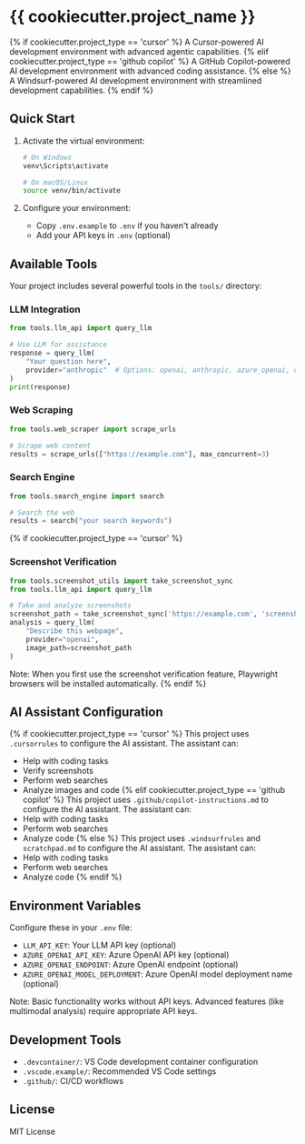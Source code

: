 # {{ cookiecutter.project_name }}

{% if cookiecutter.project_type == 'cursor' %}
A Cursor-powered AI development environment with advanced agentic capabilities.
{% elif cookiecutter.project_type == 'github copilot' %}
A GitHub Copilot-powered AI development environment with advanced coding assistance.
{% else %}
A Windsurf-powered AI development environment with streamlined development capabilities.
{% endif %}

## Quick Start

1. Activate the virtual environment:
   ```bash
   # On Windows
   venv\Scripts\activate
   
   # On macOS/Linux
   source venv/bin/activate
   ```

2. Configure your environment:
   - Copy `.env.example` to `.env` if you haven't already
   - Add your API keys in `.env` (optional)

## Available Tools

Your project includes several powerful tools in the `tools/` directory:

### LLM Integration
```python
from tools.llm_api import query_llm

# Use LLM for assistance
response = query_llm(
    "Your question here",
    provider="anthropic"  # Options: openai, anthropic, azure_openai, deepseek, gemini
)
print(response)
```

### Web Scraping
```python
from tools.web_scraper import scrape_urls

# Scrape web content
results = scrape_urls(["https://example.com"], max_concurrent=3)
```

### Search Engine
```python
from tools.search_engine import search

# Search the web
results = search("your search keywords")
```

{% if cookiecutter.project_type == 'cursor' %}
### Screenshot Verification
```python
from tools.screenshot_utils import take_screenshot_sync
from tools.llm_api import query_llm

# Take and analyze screenshots
screenshot_path = take_screenshot_sync('https://example.com', 'screenshot.png')
analysis = query_llm(
    "Describe this webpage",
    provider="openai",
    image_path=screenshot_path
)
```

Note: When you first use the screenshot verification feature, Playwright browsers will be installed automatically.
{% endif %}

## AI Assistant Configuration

{% if cookiecutter.project_type == 'cursor' %}
This project uses `.cursorrules` to configure the AI assistant. The assistant can:
- Help with coding tasks
- Verify screenshots
- Perform web searches
- Analyze images and code
{% elif cookiecutter.project_type == 'github copilot' %}
This project uses `.github/copilot-instructions.md` to configure the AI assistant. The assistant can:
- Help with coding tasks
- Perform web searches
- Analyze code
{% else %}
This project uses `.windsurfrules` and `scratchpad.md` to configure the AI assistant. The assistant can:
- Help with coding tasks
- Perform web searches
- Analyze code
{% endif %}

## Environment Variables

Configure these in your `.env` file:

- `LLM_API_KEY`: Your LLM API key (optional)
- `AZURE_OPENAI_API_KEY`: Azure OpenAI API key (optional)
- `AZURE_OPENAI_ENDPOINT`: Azure OpenAI endpoint (optional)
- `AZURE_OPENAI_MODEL_DEPLOYMENT`: Azure OpenAI model deployment name (optional)

Note: Basic functionality works without API keys. Advanced features (like multimodal analysis) require appropriate API keys.

## Development Tools

- `.devcontainer/`: VS Code development container configuration
- `.vscode.example/`: Recommended VS Code settings
- `.github/`: CI/CD workflows

## License

MIT License